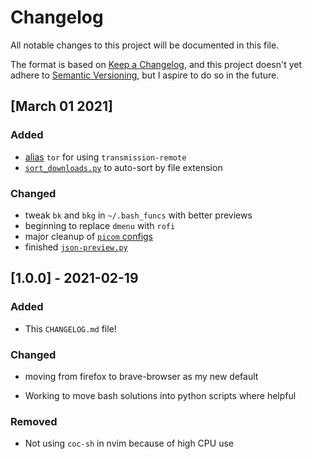 # Changelog

All notable changes to this project will be documented in this file.

The format is based on [Keep a Changelog][why changelog], and this project doesn't yet adhere to [Semantic Versioning][semantic vers], but I aspire to do so in the future.

## [March 01 2021]

### Added

+ [alias][bash_aliases] `tor` for using `transmission-remote`
+ [`sort_downloads.py`][sort_downloads] to auto-sort by file extension

### Changed

+ tweak `bk` and `bkg` in `~/.bash_funcs` with better previews
+ beginning to replace `dmenu` with `rofi`
+ major cleanup of [`picom` configs][picom]
+ finished [`json-preview.py`][json_preview]

## [1.0.0] - 2021-02-19

### Added
- This `CHANGELOG.md` file!

### Changed
+ moving from firefox to brave-browser as my new default
- Working to move bash solutions into python scripts where helpful

### Removed
- Not using `coc-sh` in nvim because of high CPU use


[why changelog]: <https://keepachangelog.com/en/1.0.0/>
"Keep a changelog: don't let your friends dump git logs into changelogs"
[semantic vers]: <https://semver.org/spec/v2.0.0.html>
"Long Description of Link"
[picom]: <https://github.com/gikeymarcia/dotfiles/tree/master/.config/picom>
"Picom config directory"
[sort_downloads]: <https://github.com/gikeymarcia/dotfiles/blob/master/.scripts/python/sort_downloads.py>
"Script to sort ~/Downloads folder by file extension"
[json_preview]: <https://github.com/gikeymarcia/dotfiles/blob/master/.scripts/python/json-preview.py>
"Preview .json files in ranger and/or read .info.json files from youtube-dl"
[bash_aliases]: <https://github.com/gikeymarcia/dotfiles/blob/master/.bash_aliases>
"Long Description of Link"
